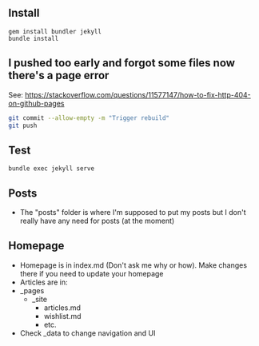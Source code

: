 ## Install
```
gem install bundler jekyll
bundle install
```

## I pushed too early and forgot some files now there's a page error
See: https://stackoverflow.com/questions/11577147/how-to-fix-http-404-on-github-pages
```Bash
git commit --allow-empty -m "Trigger rebuild"
git push
```

## Test
```
bundle exec jekyll serve
```

## Posts
- The "posts" folder is where I'm supposed to put my posts but I don't really have any need for posts (at the moment)

## Homepage
- Homepage is in index.md (Don't ask me why or how). Make changes there if you need to update your homepage
- Articles are in:
- _pages
    - _site
        - articles.md
        - wishlist.md
        - etc.
- Check _data to change navigation and UI